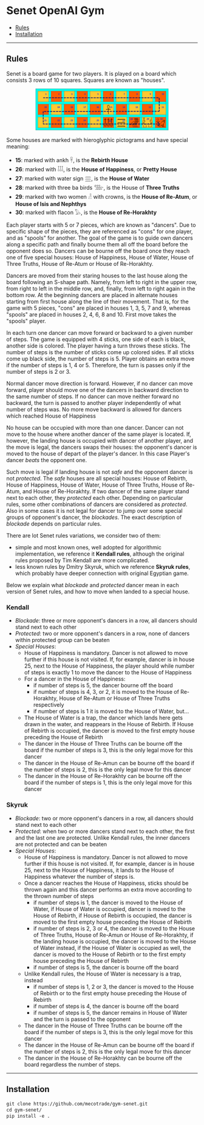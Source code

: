 # Senet OpenAI Gym

- [Rules](#rules)
- [Installation](#installation)

---
## <a name="rules"></a>Rules

Senet is a board game for two players. It is played on a board which consists 3 rows of 10 squares. 
Squares are known as "houses".

<p align="center">
   <img alt="Senet" title="Senet" src="images/rules_board.png" width="350">
</p>

Some houses are marked with hieroglyphic pictograms and have special meaning:
  * **15**: marked with ankh 𓋹, is the **Rebirth House**
  * **26**: marked with 𓄤𓄤𓄤, is the **House of Happiness**, or **Pretty House**
  * **27**: marked with water sign 𓈗, is the **House of Water**
  * **28**: marked with three ba birds 𓅢, is the House of **Three Truths**
  * **29**: marked with two women 𓁐 with crowns, is the **House of Re-Atum**, or **House of Isis and Nephthys**
  * **30**: marked with flacon 𓅃, is the **House of Re-Horakhty** 

Each player starts with 5 or 7 pieces, which are known as "dancers". Due to specific shape
of the pieces, they are referenced as "cons" for one player, and as "spools" for another. 
The goal of the game is to guide own dancers along a specific path and finally
bourne them all off the board before the opponent does so. Dancers can be bourne off the board 
once they reach one of five special houses: House of Happiness, House of Water, House of Three Truths,
House of Re-Atum or House of Re-Horakhty.

Dancers are moved from their staring houses to the last house along the board following an S-shape path. 
Namely, from left to right in the upper row, from right to left in the middle row, and, 
finally, from left to right again in the bottom row. At the beginning dancers are 
placed in alternate houses starting from first house along
the line of their movement. That is, for the game with 5 pieces, "cons" are placed in houses 
1, 3, 5, 7 and 9, whereas "spools" are placed in houses 2, 4, 6, 8 and 10. First move takes
the "spools" player.

In each turn one dancer can move forward or backward 
to a given number of steps. The game is 
equipped with 4 sticks, one side of each is black, another side is colored. The player 
having a turn throws these sticks. The number of steps is the number of sticks come up 
colored sides. If all sticks come up black side, the number of steps is 5.
Player obtains an extra move if the number of steps is 1, 4 or 5.
Therefore, the turn is passes only if the number of steps is 2 or 3. 

Normal dancer move direction is forward. However, if no dancer can move forward,
player should move one of the dancers in backward direction to the same
number of steps. If no dancer can move neither forward no backward, the
turn is passed to another player independently of what number of steps was.
No more move backward is allowed for dancers which reached House of Happiness

No house can be occupied with more than one dancer. Dancer can not move
to the house where another dancer of the same player is located. If, however,
the landing house is occupied with dancer of another player, and the move
is legal, the dancers swaps their houses: the opponent's dancer is 
moved to the house of depart of the player's dancer. 
In this case Player's dancer *beats* the opponent one.

Such move is legal if landing house is not *safe* and the opponent dancer
is not *protected*. The *safe* houses are all special houses: House of Rebirth,
House of Happiness, House of Water, House of Three Truths, House of Re-Atum, 
and House of Re-Horakhty. If two dancer of the same player stand next to 
each other, they *protected* each other. Depending on particular rules,
some other combinations of dancers are considered as *protected*. 
Also in some cases it is not legal for dancer to jump over 
some special groups of opponent's dancer, the *blockades*. 
The exact description of *blockade* depends on particular rules.

There are lot Senet rules variations, we consider two of them: 
* simple and most known ones, well adopted for algorithmic implementation, 
we reference it **Kendall rules**, although the original
rules proposed by Tim Kendall are more complicated.
* less known rules by Dmitry Skyruk, which we reference **Skyruk rules**,
which probably have deeper connection with original Egyptian game.

Below we explain what *blockade* and *protected* dancer mean in each
version of Senet rules, and how to move when landed to a special house.

### Kendall

* *Blockade*: three or more opponent's dancers in a row, all dancers
should stand next to each other
* *Protected*: two or more opponent's dancers in a row, none of dancers
within protected group can be beaten
* *Special Houses*:
  * House of Happiness is mandatory. Dancer is not allowed to move further
  if this house is not visited. If, for example, dancer is in house 25, 
  next to the House of Happiness, the player should while number of
  steps is exactly 1 to move the dancer to the House of Happiness
  * For a dancer in the House of Happiness:
    * if number of steps is 5, the dancer bourne off the board
    * if number of steps is 4, 3, or 2, it is moved to the House of 
  Re-Horakhty, House of Re-Atum or House of Three Truths respectively
    * if number of steps is 1 it is moved to the House of Water, but...
  * The House of Water is a trap, the dancer which lands here gets drawn
  in the water, and reappears in the House of Rebirth. If House of Rebirth is 
  occupied, the dancer is moved to the first empty house preceding the 
  House of Rebirth
  * The dancer in the House of Three Truths can be bourne off the board
  if the number of steps is 3, this is the only legal move for this dancer
  * The dancer in the House of Re-Amun can be bourne off the board
  if the number of steps is 2, this is the only legal move for this dancer
  * The dancer in the House of Re-Horakhty can be bourne off the board
  if the number of steps is 1, this is the only legal move for this dancer

### Skyruk

* *Blockade*: two or more opponent's dancers in a row, all dancers
should stand next to each other
* *Protected*: when two or more dancers stand next to each other, the
first and the last one are protected. Unlike Kendall rules, the inner
dancers are not protected and can be beaten
* *Special Houses*:
  * House of Happiness is mandatory. Dancer is not allowed to move further
  if this house is not visited. If, for example, dancer is in house 25, 
  next to the House of Happiness, it lands to the House of Happiness
  whatever the number of steps is. 
  * Once a dancer reaches the House of Happiness, sticks should be 
  thrown again and this dancer performs an extra move according 
  to the thrown number of steps
    * if number of steps is 1, the dancer is moved to the House of Water,
if House of Water is occupied, dancer is moved to the House of Rebirth, if House of Rebirth is 
  occupied, the dancer is moved to the first empty house preceding the 
  House of Rebirth
    * if number of steps is 2, 3 or 4, the dancer is moved to the House of
Three Truths, House of Re-Amun or House of Re-Horakhty, if the landing
house is occupied, the dancer is moved to the House of Water instead, if
the House of Water is occupied as well, the dancer is moved to the House
of Rebirth or to the first empty house preceding the House of Rebirth
    * if number of steps is 5, the dancer is bourne off the board
  * Unlike Kendall rules, the House of Water is necessary is a trap, instead
    * if number of steps is 1, 2 or 3, the dancer is moved to the House
of Rebirth or to the first empty house preceding the House of Rebirth
    * if number of steps is 4, the dancer is bourne off the board
    * if number of steps is 5, the dancer remains in House of Water and
the turn is passed to the opponent
  * The dancer in the House of Three Truths can be bourne off the board
  if the number of steps is 3, this is the only legal move for this dancer
  * The dancer in the House of Re-Amun can be bourne off the board
  if the number of steps is 2, this is the only legal move for this dancer
  * The dancer in the House of Re-Horakhty can be bourne off the board 
regardless the number of steps.

---
## <a name="installation"></a>Installation
```
git clone https://github.com/mecotrade/gym-senet.git
cd gym-senet/
pip install -e .
```
